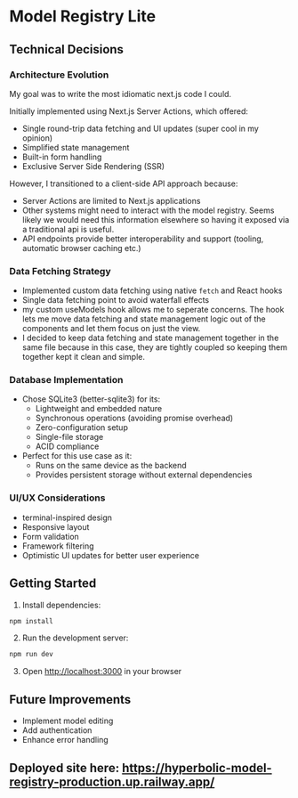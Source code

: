 # Model Registry Lite

## Technical Decisions

### Architecture Evolution

My goal was to write the most idiomatic next.js code I could.

Initially implemented using Next.js Server Actions, which offered:
- Single round-trip data fetching and UI updates (super cool in my opinion)
- Simplified state management
- Built-in form handling
- Exclusive Server Side Rendering (SSR)

However, I transitioned to a client-side API approach because:
- Server Actions are limited to Next.js applications
- Other systems might need to interact with the model registry. Seems likely we would need this information elsewhere so having it exposed via a traditional api is useful.
- API endpoints provide better interoperability and support (tooling, automatic browser caching etc.)

### Data Fetching Strategy

- Implemented custom data fetching using native `fetch` and React hooks
- Single data fetching point to avoid waterfall effects
- my custom useModels hook allows me to seperate concerns. The hook lets me move data fetching and state management logic out of the components and let them focus on just the view. 
- I decided to keep data fetching and state management together in the same file because in this case, they are tightly coupled so keeping them together kept it clean and simple.

### Database Implementation

- Chose SQLite3 (better-sqlite3) for its:
  - Lightweight and embedded nature
  - Synchronous operations (avoiding promise overhead)
  - Zero-configuration setup
  - Single-file storage
  - ACID compliance
- Perfect for this use case as it:
  - Runs on the same device as the backend
  - Provides persistent storage without external dependencies

### UI/UX Considerations

- terminal-inspired design
- Responsive layout
- Form validation
- Framework filtering
- Optimistic UI updates for better user experience

## Getting Started

1. Install dependencies:
```bash
npm install
```

2. Run the development server:
```bash
npm run dev
```

3. Open [http://localhost:3000](http://localhost:3000) in your browser

## Future Improvements

- Implement model editing
- Add authentication
- Enhance error handling

## Deployed site here: https://hyperbolic-model-registry-production.up.railway.app/





